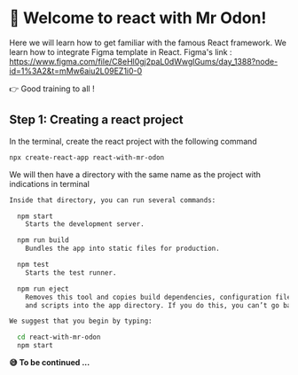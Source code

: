 # 🚀 Welcome to react with Mr Odon!

Here we will learn how to get familiar with the famous React framework. We learn how to integrate Figma template in React.
Figma's link : https://www.figma.com/file/C8eHl0gj2paL0dWwglGums/day_1388?node-id=1%3A2&t=mMw6aiu2L09EZ1i0-0

👉 Good training to all !

## Step 1: Creating a react project

In the terminal, create the react project with the following command

```sh
npx create-react-app react-with-mr-odon
```

We will then have a directory with the same name as the project with indications in terminal

```sh
Inside that directory, you can run several commands:

  npm start
    Starts the development server.

  npm run build
    Bundles the app into static files for production.

  npm test
    Starts the test runner.

  npm run eject
    Removes this tool and copies build dependencies, configuration files
    and scripts into the app directory. If you do this, you can’t go back!

We suggest that you begin by typing:

  cd react-with-mr-odon
  npm start

```

**😅 To be continued ...**
